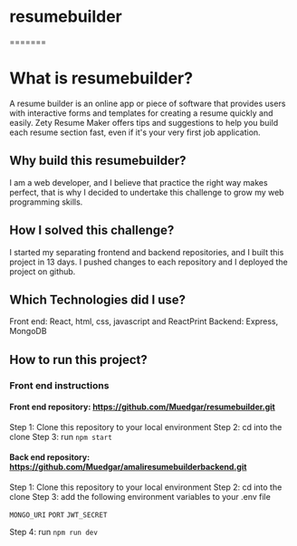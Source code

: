 # resumebuilder
=======


# What is resumebuilder?

A resume builder is an online app or piece of software that provides users with interactive forms and templates for creating a resume quickly and easily. Zety Resume Maker offers tips and suggestions to help you build each resume section fast, even if it's your very first job application.

## Why build this resumebuilder?

I am a web developer, and I believe that practice the right way makes perfect, that is why I decided to undertake this challenge to grow my web programming skills.

## How I solved this challenge?

I started my separating frontend and backend repositories, and I built this project in 13 days.
I pushed changes to each repository and I deployed the project on github.


## Which Technologies did I use?

Front end: React, html, css, javascript and ReactPrint
Backend: Express, MongoDB

## How to run this project?

### Front end instructions

#### Front end repository: https://github.com/Muedgar/resumebuilder.git

Step 1: Clone this repository to your local environment
Step 2: cd into the clone
Step 3: run `npm start`

#### Back end repository: https://github.com/Muedgar/amaliresumebuilderbackend.git

Step 1: Clone this repository to your local environment
Step 2: cd into the clone
Step 3: add the following environment variables to your .env file

`MONGO_URI` `PORT` `JWT_SECRET`

Step 4: run `npm run dev`